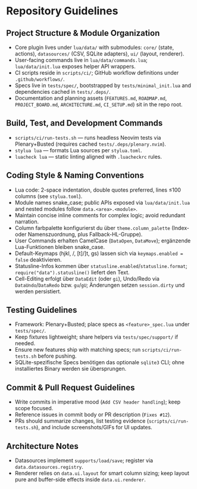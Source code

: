 # Repository Guidelines

## Project Structure & Module Organization
- Core plugin lives under `lua/data/` with submodules: `core/` (state, actions), `datasources/` (CSV, SQLite adapters), `ui/` (layout, renderer).
- User-facing commands live in `lua/data/commands.lua`; `lua/data/init.lua` exposes helper API wrappers.
- CI scripts reside in `scripts/ci/`; GitHub workflow definitions under `.github/workflows/`.
- Specs live in `tests/spec/`, bootstrapped by `tests/minimal_init.lua` and dependencies cached in `tests/.deps/`.
- Documentation and planning assets (`FEATURES.md`, `ROADMAP.md`, `PROJECT_BOARD.md`, `ARCHITECTURE.md`, `CI_SETUP.md`) sit in the repo root.

## Build, Test, and Development Commands
- `scripts/ci/run-tests.sh` — runs headless Neovim tests via Plenary+Busted (requires cached `tests/.deps/plenary.nvim`).
- `stylua lua` — formats Lua sources per `stylua.toml`.
- `luacheck lua` — static linting aligned with `.luacheckrc` rules.

## Coding Style & Naming Conventions
- Lua code: 2-space indentation, double quotes preferred, lines ≤100 columns (see `stylua.toml`).
- Module names snake_case; public APIs exposed via `lua/data/init.lua` and nested modules follow `data.<area>.<module>`.
- Maintain concise inline comments for complex logic; avoid redundant narration.
- Column farbpalette konfigurierst du über `theme.column_palette` (Index- oder Namenszuordnung, plus Fallback-HL-Gruppe).
- User Commands erhalten CamelCase (`DataOpen`, `DataMove`); ergänzende Lua-Funktionen bleiben snake_case.
- Default-Keymaps (hjkl, <C-d>/<C-u>, [t]/]t, gs) lassen sich via `keymaps.enabled = false` deaktivieren.
- Statusline-Infos kommen über `statusline.enabled`/`statusline.format`; `require("data").statusline()` liefert den Text.
- Cell-Editing erfolgt über `DataEdit` (oder `gi`), Undo/Redo via `DataUndo`/`DataRedo` bzw. `gu`/`gU`; Änderungen setzen `session.dirty` und werden persistiert.

## Testing Guidelines
- Framework: Plenary+Busted; place specs as `<feature>_spec.lua` under `tests/spec/`.
- Keep fixtures lightweight; share helpers via `tests/spec/support/` if needed.
- Ensure new features ship with matching specs; run `scripts/ci/run-tests.sh` before pushing.
- SQLite-spezifische Specs benötigen das optionale `sqlite3` CLI; ohne installiertes Binary werden sie übersprungen.

## Commit & Pull Request Guidelines
- Write commits in imperative mood (`Add CSV header handling`); keep scope focused.
- Reference issues in commit body or PR description (`Fixes #12`).
- PRs should summarize changes, list testing evidence (`scripts/ci/run-tests.sh`), and include screenshots/GIFs for UI updates.

## Architecture Notes
- Datasources implement `supports/load/save`; register via `data.datasources.registry`.
- Renderer relies on `data.ui.layout` for smart column sizing; keep layout pure and buffer-side effects inside `data.ui.renderer`.
